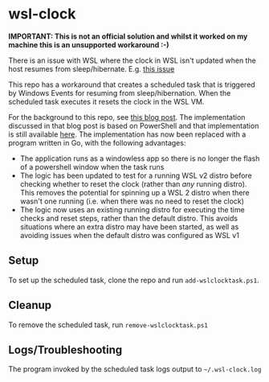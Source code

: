 # wsl-clock

**IMPORTANT: This is not an official solution and whilst it worked on my machine this is an unsupported workaround :-)**

There is an issue with WSL where the clock in WSL isn't updated when the host resumes from sleep/hibernate. E.g. [this issue](https://github.com/microsoft/WSL/issues/4245)

This repo has a workaround that creates a scheduled task that is triggered by Windows Events for resuming from sleep/hibernation. When the scheduled task executes it resets the clock in the WSL VM.

For the background to this repo, see [this blog post](https://stuartleeks.com/posts/fixing-clock-skew-with-wsl-2/). The implementation discussed in that blog post is based on PowerShell and that implementation is still available [here](https://github.com/stuartleeks/wsl-clock/tree/powershell). The implementation has now been replaced with a program written in Go, with the following advantages:

* The application runs as a windowless app so there is no longer the flash of a powershell window when the task runs
* The logic has been updated to test for a running WSL v2 distro before checking whether to reset the clock (rather than _any_ running distro). This removes the potential for spinning up a WSL 2 distro when there wasn't one running (i.e. when there was no need to reset the clock)
* The logic now uses an existing running distro for executing the time checks and reset steps, rather than the default distro. This avoids situations where an extra distro may have been started, as well as avoiding issues when the default distro was configured as WSL v1

## Setup

To set up the scheduled task, clone the repo and run `add-wslclocktask.ps1`.

## Cleanup

To remove the scheduled task, run `remove-wslclocktask.ps1`

## Logs/Troubleshooting

The program invoked by the scheduled task logs output to `~/.wsl-clock.log`
